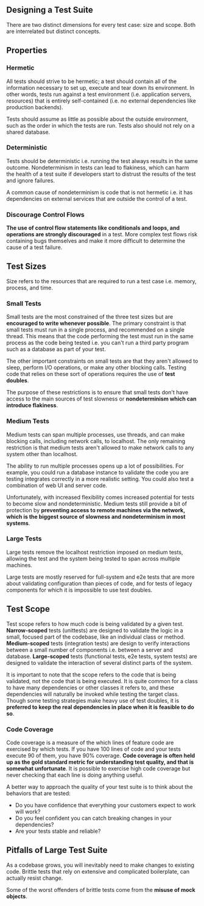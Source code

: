 ## Designing a Test Suite

There are two distinct dimensions for every test case: size and scope. Both are interrelated but distinct concepts.

## Properties

### Hermetic

All tests should strive to be hermetic; a test should contain all of the information necessary to set up, execute and tear down its environment. In other words, tests run against a test environment (i.e. application servers, resources) that is entirely self-contained (i.e. no external dependencies like production backends).

Tests should assume as little as possible about the outside environment, such as the order in which the tests are run. Tests also should not rely on a shared database.

### Deterministic

Tests should be deterministic i.e. running the test always results in the same outcome. Nondeterminism in tests can lead to flakiness, which can harm the health of a test suite if developers start to distrust the results of the test and ignore failures.

A common cause of nondeterminism is code that is not hermetic i.e. it has dependencies on external services that are outside the control of a test.

### Discourage Control Flows

**The use of control flow statements like conditionals and loops, and operations are strongly discouraged** in a test. More complex test flows risk containing bugs themselves and make it more difficult to determine the cause of a test failure.

## Test Sizes

Size refers to the resources that are required to run a test case i.e. memory, process, and time.

### Small Tests

Small tests are the most constrained of the three test sizes but are **encouraged to write whenever possible**. The primary constraint is that small tests must run in a single process, and recommended on a single thread. This means that the code performing the test must run in the same process as the code being tested i.e. you can't run a third party program such as a database as part of your test.

The other important constraints on small tests are that they aren't allowed to sleep, perform I/O operations, or make any other blocking calls. Testing code that relies on these sort of operations requires the use of **test doubles**.

The purpose of these restrictions is to ensure that small tests don't have access to the main sources of test slowness or **nondeterminism which can introduce flakiness**.

### Medium Tests

Medium tests can span multiple processes, use threads, and can make blocking calls, including network calls, to localhost. The only remaining restriction is that medium tests aren't allowed to make network calls to any system other than localhost.

The ability to run multiple processes opens up a lot of possibilities. For example, you could run a database instance to validate the code you are testing integrates correctly in a more realistic setting. You could also test a combination of web UI and server code.

Unfortunately, with increased flexibility comes increased potential for tests to become slow and nondeterministic. Medium tests still provide a bit of protection by **preventing access to remote machines via the network, which is the biggest source of slowness and nondeterminism in most systems**.

### Large Tests

Large tests remove the localhost restriction imposed on medium tests, allowing the test and the system being tested to span across multiple machines.

Large tests are mostly reserved for full-system and e2e tests that are more about validating configuration than pieces of code, and for tests of legacy components for which it is impossible to use test doubles.

## Test Scope

Test scope refers to how much code is being validated by a given test. **Narrow-scoped** tests (unittests) are designed to validate the logic in a small, focused part of the codebase, like an individual class or method. **Medium-scoped** tests (integration tests) are design to verify interactions between a small number of components i.e. between a server and database. **Large-scoped** tests (functional tests, e2e tests, system tests) are designed to validate the interaction of several distinct parts of the system.

It is important to note that the scope refers to the code that is being validated, not the code that is being executed. It is quite common for a class to have many dependencies or other classes it refers to, and these dependencies will naturally be invoked while testing the target class. Though some testing strategies make heavy use of test doubles, it is **preferred to keep the real dependencies in place when it is feasible to do so**.

### Code Coverage

Code coverage is a measure of the which lines of feature code are exercised by which tests. If you have 100 lines of code and your tests execute 90 of them, you have 90% coverage. **Code coverage is often held up as the gold standard metric for understanding test quality, and that is somewhat unfortunate**. It is possible to exercise high code coverage but never checking that each line is doing anything useful.

A better way to approach the quality of your test suite is to think about the behaviors that are tested:

- Do you have confidence that everything your customers expect to work will work?
- Do you feel confident you can catch breaking changes in your dependencies?
- Are your tests stable and reliable?

## Pitfalls of Large Test Suite

As a codebase grows, you will inevitably need to make changes to existing code. Brittle tests that rely on extensive and complicated boilerplate, can actually resist change.

Some of the worst offenders of brittle tests come from the **misuse of mock objects**.
